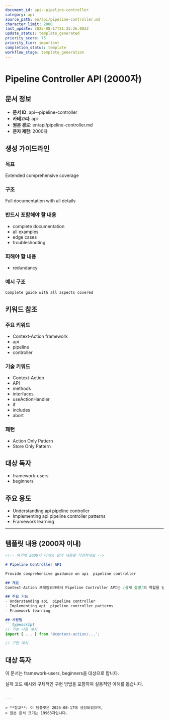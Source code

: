 ```yaml
---
document_id: api--pipeline-controller
category: api
source_path: en/api/pipeline-controller.md
character_limit: 2000
last_update: 2025-08-17T21:25:26.002Z
update_status: template_generated
priority_score: 75
priority_tier: important
completion_status: template
workflow_stage: template_generation
---
```


# Pipeline Controller API (2000자)

## 문서 정보
- **문서 ID**: api--pipeline-controller
- **카테고리**: api
- **원본 경로**: en/api/pipeline-controller.md
- **문자 제한**: 2000자

## 생성 가이드라인

### 목표
Extended comprehensive coverage

### 구조
Full documentation with all details

### 반드시 포함해야 할 내용
- complete documentation
- all examples
- edge cases
- troubleshooting

### 피해야 할 내용  
- redundancy

### 예시 구조
```
Complete guide with all aspects covered
```

## 키워드 참조

### 주요 키워드
- Context-Action framework
- api
- pipeline
- controller

### 기술 키워드
- Context-Action
- API
- methods
- interfaces
- useActionHandler
- if
- includes
- abort

### 패턴
- Action Only Pattern
- Store Only Pattern

## 대상 독자
- framework-users
- beginners

## 주요 용도
- Understanding api  pipeline controller
- Implementing api  pipeline controller patterns
- Framework learning

---

## 템플릿 내용 (2000자 이내)

```markdown
<!-- 여기에 2000자 이내의 요약 내용을 작성하세요 -->

# Pipeline Controller API

Provide comprehensive guidance on api  pipeline controller

## 개요
Context-Action 프레임워크에서 Pipeline Controller API는 [상세 설명]의 역할을 담당합니다.

## 주요 기능
- Understanding api  pipeline controller
- Implementing api  pipeline controller patterns
- Framework learning

## 사용법
```typescript
// 기본 사용 예시
import { ... } from '@context-action/...';

// 구현 예시
```

## 대상 독자
이 문서는 framework-users, beginners을 대상으로 합니다.

실제 코드 예시와 구체적인 구현 방법을 포함하여 실용적인 이해를 돕습니다.
```

---

> **참고**: 이 템플릿은 2025-08-17에 생성되었으며, 
> 원본 문서 크기는 19963자입니다.
